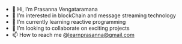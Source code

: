 - 👋 Hi, I’m Prasanna Vengataramana
- 👀 I’m interested in blockChain and message streaming technology
- 🌱 I’m currently learning reactive programming
- 💞️ I’m looking to collaborate on exciting projects
- 📫 How to reach me @learnprasanna@gmail.com

<!---
pvramanan/pvramanan is a ✨ special ✨ repository because its `README.md` (this file) appears on your GitHub profile.
You can click the Preview link to take a look at your changes.
--->
